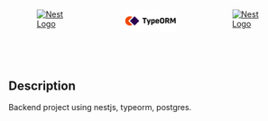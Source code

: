 <div style="display: flex">
  <div style="margin: 50px">
    <a href="http://nestjs.com/" target="blank"><img src="https://nestjs.com/img/logo_text.svg" width="160" alt="Nest Logo" /></a>           </div>
  <div style="margin: 50px">
    <a href="https://typeorm.io" target="blank"><img src="https://github.com/typeorm/typeorm/raw/master/resources/logo_big.png"                  width="130" alt="Nest Logo" /></a>
  </div>
  <div style="margin: 50px">
    <a href="https://www.postgresql.org/" target="blank"><img src="https://www.postgresql.org/media/img/about/press/elephant.png"                width="60" alt="Nest Logo" /></a>
  </div>
</div>

## Description

Backend project using nestjs, typeorm, postgres.
